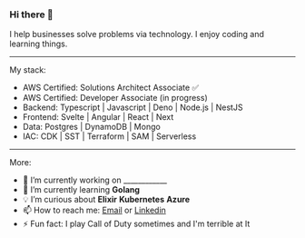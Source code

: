### Hi there 👋

I help businesses solve problems via technology.
I enjoy coding and learning things.

---

My stack:

* AWS Certified: Solutions Architect Associate ✅
* AWS Certified: Developer Associate (in progress)
* Backend: Typescript | Javascript | Deno | Node.js | NestJS
* Frontend: Svelte | Angular | React | Next
* Data: Postgres | DynamoDB | Mongo
* IAC: CDK | SST | Terraform | SAM | Serverless

---

More:

- 🔭 I’m currently working on ____________
- 🌱 I’m currently learning **Golang**
- 💡 I’m curious about **Elixir** **Kubernetes** **Azure**
- 📫 How to reach me: [Email](mailto:plinths.beanie-0i@icloud.com) or [Linkedin](https://www.linkedin.com/in/marcelo-bairros/)
- ⚡ Fun fact: I play Call of Duty sometimes and I'm terrible at It


